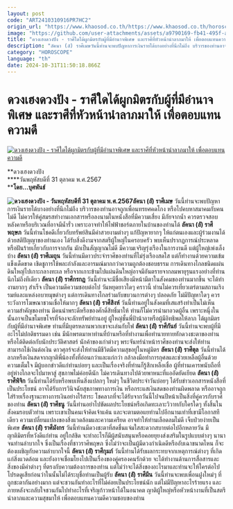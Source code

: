 ```yaml
---
layout: post
code: "ART2410310916PR7HC2"
origin_url: "https://www.khaosod.co.th/https://www.khaosod.co.th/horoscope/news_9480848"
image: "https://github.com/user-attachments/assets/a9790169-fb41-495f-a307-a012350931c3"
title: "ดวงเฮงดวงปัง - ราศีใดได้ผูกมิตรกับผู้ที่มีอำนาจพิเศษ และราศีที่หัวหน้านำลาภมาให้ เพื่อตอบแทนความดี"
description: "ลัคนา (ลั) ราศีเมษวันนี้ท่านจะพบปัญหาการเงินรายได้บางอย่างที่นึกไม่ถึง บริวารของท่านอาจถูกเพื่อนทรยศคดโกง  หรือไปคบหาสมาคมกับคนไม่ดี"
category: "HOROSCOPE"
language: "th"
date: 2024-10-31T11:50:18.866Z
---
```


# ดวงเฮงดวงปัง - ราศีใดได้ผูกมิตรกับผู้ที่มีอำนาจพิเศษ และราศีที่หัวหน้านำลาภมาให้ เพื่อตอบแทนความดี

[![ดวงเฮงดวงปัง - ราศีใดได้ผูกมิตรกับผู้ที่มีอำนาจพิเศษ และราศีที่หัวหน้านำลาภมาให้ เพื่อตอบแทนความดี](https://www.khaosod.co.th/wpapp/uploads/2024/10/01-วันพฤหัส-1.jpg "ดวงเฮงดวงปัง - ราศีใดได้ผูกมิตรกับผู้ที่มีอำนาจพิเศษ และราศีที่หัวหน้านำลาภมาให้ เพื่อตอบแทนความดี")](https://www.khaosod.co.th/wpapp/uploads/2024/10/01-วันพฤหัส-1.jpg)

**ดวงเฮงดวงปัง  
****วันพฤหัสบดีที่ 31 ตุลาคม พ.ศ.2567  
****โดย…บุศพันธ์**

**![ดวงเฮงดวงปัง - วันพฤหัสบดีที่ 31 ตุลาคม พ.ศ.2567](https://www.khaosod.co.th/wpapp/uploads/2024/10/02-วันพฤหัส-1.jpg)ลัคนา (ลั) ราศีเมษ**
วันนี้ท่านจะพบปัญหาการเงินรายได้บางอย่างที่นึกไม่ถึง บริวารของท่านอาจถูกเพื่อนทรยศคดโกง หรือไปคบหาสมาคมกับคนไม่ดี ไม่ควรให้คู่สมรสทำงานเอกสารหรือลงนามในหนังสือที่มีความเสี่ยง มีภัยจากน้ำ ควรตรวจสอบหลังคาหรือบริเวณที่อาจมีน้ำรั่ว เพราะอาจทำให้ไฟฟ้าชอร์ตภายในบ้านของท่านได้
**ลัคนา (ลั) ราศีพฤษภ**
วันนี้ท่านโชคดีเกี่ยวกับทรัพย์สินมีค่าสวยงามต่างๆ แก้ปัญหายากๆ ให้แก่ตนเองและผู้ร่วมงานได้ด้วยสติปัญญาของท่านเอง ได้รับสิ่งดีงามจากสตรีผู้ใหญ่ในครอบครัว พบเห็นปรากฏการณ์ประหลาดหรือฝันร้ายเกี่ยวกับการจากกัน มักเป็นสัญญาณไม่ดี มีความเจริญรุ่งเรืองในการงานดี แต่ผู้ใหญ่เพ่งเล็งบ้าง
**ลัคนา (ลั) ราศีเมถุน**
วันนี้ท่านมีดาวประจำราศีของท่านที่ไม่รุ่งเรืองสดใส แต่ก็ทำงานด้วยความเข้มแข็งเด็ดขาด เชิดชูการใช้พละกำลังและอารมณ์มากกว่าความถูกต้องชอบธรรม การเดินทางไกลชนิดแผ่นดินใหญ่ไปเกาะกลางทะเล หรือจากเกาะข้ามไปแผ่นดินใหญ่อาจมีอันตรายจากลมพายุรุนแรงอย่างที่ท่านนึกไม่ถึงทีเดียว
**ลัคนา (ลั) ราศีกรกฎ**
วันนี้ท่านจะมีชื่อเสียงมีหน้ามีตาในสังคมของท่านมากขึ้น จะได้ทำงานยากๆ สำเร็จ เป็นความดีความชอบต่อไป วันหยุดยาวใดๆ คราวนี้ ท่านไม่ควรเที่ยวเตร่ตามสถานเริงรมย์และแหล่งอบายมุขต่างๆ แต่การเดินทางไกลร่วมกับขบวนการต่างๆ ปลอดภัย ไม่มีปัญหาใดๆ ควรระวังการโฆษณาชวนเชื่อให้มากๆ
**ลัคนา (ลั) ราศีสิงห์**
วันนี้ท่านอยู่ในสังคมที่เสแสร้งทำเป็นไม่เห็นความสำคัญของท่าน มีคนนำพระดีหรือของศักดิ์สิทธิ์มาให้ ท่านก็ไม่ควรนำมาอวดผู้อื่น เพราะหนุึ่งในนั้นอาจเป็นขโมยขโจรที่จ้องจะลักทรัพย์ท่านอยู่ ผู้ใหญ่ชั้นพี่ป้าน้าอาหรือผู้มีอิทธิพลให้ลาภ ได้ผูกมิตรกับผู้ที่มีอำนาจพิเศษ ท่านที่มีบุตรหลานพวกเขาจะเล่นกับไฟ
**ลัคนา (ลั) ราศีกันย์**
วันนี้ท่านจะพบผู้ที่มีอะไรไม่ปกติธรรมดา เช่น มีนักพรตมาหาท่านที่บ้านหรือที่ทำงานเพื่อทำนายทายทักดวงชะตาของท่าน หรือได้ติดต่อกับนักประวัติศาสตร์ นักค้าของเก่าต่างๆ พระจันทร์นำหน้าราศีของท่านจะส่งให้ท่านสามารถใช้เงินต่อเงิน ดาวศุกร์จะส่งให้ท่านมีชีวิตมีความสุขอยู่ในหมู่มิตร
**ลัคนา (ลั) ราศีตุล**
วันนี้ท่านได้ลาภหรือเงินสดจากญาติพี่น้องทั้งที่อ่อนกว่าและแก่กว่า กล้าลงมือทำการกุศลและช่วยเหลือผู้อื่นด้วยความเต็มใจ มีผู้บอกข่าวดีแก่ท่านบ่อยๆ และเป็นเรื่องจริงที่ท่านก็รู้สึกเหลือเชื่อ ผู้ที่ท่านเคารพนับถือที่อยู่ห่างไกลจะไปมาหาสู่ สุขภาพไม่ค่อยดีนัก ไม่ควรเดินทางไปด้วยพาหนะที่แออัดยัดเยียด
**ลัคนา (ลั) ราศีพิจิก**
วันนี้ท่านได้รับหรือพบเห็นสิ่งแปลกๆ ใหม่ๆ ในชีวิตประจำวันบ่อยๆ ได้รับข่าวเอกสารหนังสือที่เป็นประโยชน์ อาจได้รับการวินิจฉัยสุขภาพทางการเงิน หรือกระแสเงินสดของท่านผิดพลาด หรืออาจถูกใส่ร้ายเรื่องฐานะทางการเงินอย่างไร้สาระ โชคลาภที่จะได้รับจากวันนี้ไปจนปีหน้าเป็นสิ่งที่คู่ควรกับราศีของท่าน
**ลัคนา (ลั) ราศีธนู**
วันนี้ท่านอย่าไปขัดผลประโยชน์หรือเกิดทะเลาะวิวาทกับใครใดๆ ทั้งสิ้นในสังคมรอบตัวท่าน เพราะเขาเป็นคนเจ้าคิดเจ้าแค้น และจะตามตอแยท่านไปอีกนานเท่าที่เขามีโอกาสทีเดียว ความเปลี่ยนแปลงของสิ่งแวดล้อมและความเครียด อาจทำให้ท่านเลือดลมไม่ดี เจ็บป่วยง่ายเป็นพิเศษ
**ลัคนา (ลั) ราศีมังกร**
วันนี้ท่านมีดวงชะตาที่สดชื่นแจ่มใสสะดวกสบายต่อไปอีกหลายวัน มีญาติมิตรที่หวังดีแก่ท่าน อยู่ใกล้ชิด จะทำอะไรก็มีผู้สนับสนุนหรือคอยยุยงส่งเสริมในรูปแบบต่างๆ นานา จนท่านลำบากใจ ซึ่งเป็นเรื่องที่ชาวราศีพฤษภ ซึ่งไม่ว่าจะเป็นผู้มีดวงกำเนิดดีหรืออับเฉาขนาดไหน ก็จะต้องเผชิญกับความลำบากใจนี้
**ลัคนา (ลั) ราศีกุมภ์**
วันนี้ท่านได้รับผลกระทบจากเหตุการณ์ต่างๆ ที่เกิดแก่สิ่งแวดล้อม และยังอาจเชื่อมโยงไปเป็นเรื่องของคู่ครองคนรักด้วย จะได้ทำงานด้านการสื่อสารและสิ่งของมีค่าต่างๆ ที่ตรงกับความต้องการของท่าน แต่ไม่ว่าจะได้สิ่งของอะไรมาและท่านจะให้ใครต่อไปโปรดดูเสียก่อนว่าในนั้นไม่ได้ระบุชื่อท่านเป็นผู้รับ
**ลัคนา (ลั) ราศีมีน**
วันนี้ท่านจะพบเพื่อนฝูงใหม่ๆ ที่ถูกชะตากันอย่างมาก แต่จะชวนกันทำอะไรที่ไม่ค่อยเป็นประโยชน์นัก แต่ไม่มีปัญหาอะไรร้ายแรง และภายหลังจะกลับใจชวนกันไปทำอะไรที่เจริญก้าวหน้าได้ในอนาคต ญาติผู้ใหญ่หรือหัวหน้างานที่เป็นสตรีนำลาภและความสุขมาให้ เพื่อตอบแทนความดีความชอบของท่าน